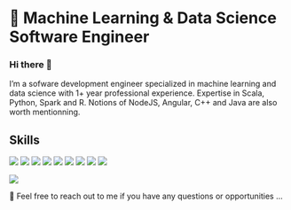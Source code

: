 # 🔭 Machine Learning & Data Science Software Engineer

### Hi there 👋
I’m a sofware development engineer specialized in machine learning and data science with 1+ year professional experience. Expertise in Scala, Python, Spark and R. Notions of NodeJS, Angular, C++ and Java are also worth mentionning.

## Skills

<p> <img src="https://img.shields.io/badge/Scala-%E2%98%86%E2%98%86%E2%98%86%E2%98%86-brightgreen" /> <img src="https://img.shields.io/badge/Python-%E2%98%86%E2%98%86%E2%98%86%E2%98%86%E2%98%86-red" />  <img src="https://img.shields.io/badge/R-%E2%98%86%E2%98%86%E2%98%86%E2%98%86-blueviolet" /> <img src="https://img.shields.io/badge/C%2B%2B-%E2%98%86%E2%98%86%E2%98%86-yellowgreen" /> <img src="https://img.shields.io/badge/NodeJS-%E2%98%86%E2%98%86%E2%98%86-9cf"  /> <img src="https://img.shields.io/badge/Spark-%E2%98%86%E2%98%86%E2%98%86%E2%98%86-blue" /> <img src="https://img.shields.io/badge/Hadoop-%E2%98%86%E2%98%86%E2%98%86%E2%98%86-yellow" /> <img src="https://img.shields.io/badge/Openshift-%E2%98%86%E2%98%86%E2%98%86-orange" /> <img src="https://img.shields.io/badge/Docker-%E2%98%86%E2%98%86%E2%98%86-ff69b4" /></p>

<p><img src="https://github-readme-stats.vercel.app/api?username=emmlejeail&show_icons=true&hide_border=true" alt"Profile Stats"/></p>

💬 Feel free to reach out to me if you have any questions or opportunities ...

<!--
**emmlejeail/emmlejeail** is a ✨ _special_ ✨ repository because its `README.md` (this file) appears on your GitHub profile.

Here are some ideas to get you started:

- 🔭 I’m currently working on ...
- 🌱 I’m currently learning ...
- 👯 I’m looking to collaborate on ...
- 🤔 I’m looking for help with ...
- 💬 Ask me about ...
- 📫 How to reach me: ...
- 😄 Pronouns: ...
- ⚡ Fun fact: ...
-->
